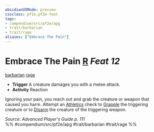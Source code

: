 ```yaml
---
obsidianUIMode: preview
cssclass: pf2e,pf2e-feat
tags:
- compendium/src/pf2e/apg
- trait/barbarian
- trait/rage
aliases: ["Embrace The Pain"]
---
```

# Embrace The Pain  [R](../../Rules/core-rulebook/chapter-9-playing-the-game.md#Actions "Reaction") *Feat 12*  
[barbarian](../../Rules/traits/barbarian.md)  [rage](../../Rules/traits/rage.md)  

- **Trigger** A creature damages you with a melee attack.
- **Activity** Reaction

Ignoring your pain, you reach out and grab the creature or weapon that caused you harm. Attempt an [Athletics](../skills.md#Athletics) check to [Grapple](../../Rules/actions/grapple.md) the triggering creature or to [Disarm](../../Rules/actions/disarm.md) the creature of the triggering weapon.

*Source: Advanced Player's Guide p. 111*  
%% #compendium/src/pf2e/apg #trait/barbarian #trait/rage %%